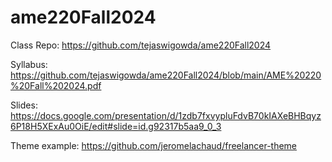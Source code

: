 # ame220Fall2024

Class Repo: https://github.com/tejaswigowda/ame220Fall2024

Syllabus: https://github.com/tejaswigowda/ame220Fall2024/blob/main/AME%20220%20Fall%202024.pdf

Slides: https://docs.google.com/presentation/d/1zdb7fxvypluFdvB70kIAXeBHBqyz6P18H5XExAu0OiE/edit#slide=id.g92317b5aa9_0_3



Theme example: https://github.com/jeromelachaud/freelancer-theme